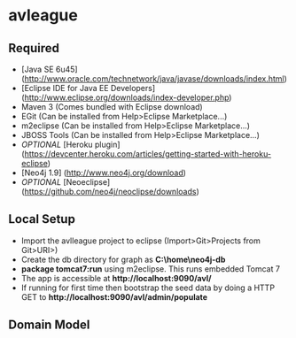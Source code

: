 avleague
========

Required
--------
* [Java SE 6u45] (http://www.oracle.com/technetwork/java/javase/downloads/index.html)
* [Eclipse IDE for Java EE Developers] (http://www.eclipse.org/downloads/index-developer.php)
* Maven 3 (Comes bundled with Eclipse download)
* EGit (Can be installed from Help>Eclipse Marketplace...)
* m2eclipse (Can be installed from Help>Eclipse Marketplace...)
* JBOSS Tools (Can be installed from Help>Eclipse Marketplace...)
* _OPTIONAL_ [Heroku plugin] (https://devcenter.heroku.com/articles/getting-started-with-heroku-eclipse)
* [Neo4j 1.9] (http://www.neo4j.org/download)
* _OPTIONAL_ [Neoeclipse] (https://github.com/neo4j/neoclipse/downloads)

Local Setup
-----------
* Import the avlleague project to eclipse (Import>Git>Projects from Git>URI>) 
* Create the db directory for graph as **C:\home\neo4j-db**
* **package tomcat7:run** using m2eclipse. This runs embedded Tomcat 7
* The app is accessible at **http://localhost:9090/avl/**
* If running for first time then bootstrap the seed data by doing a HTTP GET to **http://localhost:9090/avl/admin/populate**

Domain Model
------------
